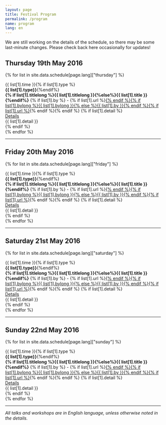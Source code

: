 ```yaml
---
layout: page
title: Festival Program
permalink: /program
name: program
lang: en
---
```


We are still working on the details of the schedule, so there may be some last-minute changes. Please check back here occasionally for updates!

## Thursday 19th May 2016

{% for list in site.data.schedule[page.lang]["thursday"] %}
<div class="row talk-list{% if list[1].type %} special{%endif%}">
  <div class="third">
  	{{ list[1].time }}{% if list[1].type %}<br><b>
  	{{ list[1].type}}</b>{%endif%}
  </div>
  <div class="two-third">
  	<b>{% if list[1].titlelong %}{{ list[1].titlelong }}{%else%}{{ list[1].title }}{%endif%}</b> {% if list[1].by %} - {% if list[1].url %}<a target='_blank' href="{{ list[1].url }}">{% endif %}{% if list[1].bylong %}{{ list[1].bylong }}{% else %}{{ list[1].by }}{% endif %}{% if list[1].url %}</a>{% endif %}{% endif %}
  	{% if list[1].detail %}<br><a class="expander" href="#">Details</a>
		<div class="content-exp">
		    {{ list[1].detail }}
		</div>{% endif %}
  </div>
</div>
{% endfor %}

----

## Friday 20th May 2016

{% for list in site.data.schedule[page.lang]["friday"] %}
<div class="row talk-list{% if list[1].type %} special{%endif%}">
  <div class="third">
  	{{ list[1].time }}{% if list[1].type %}<br><b>
  	{{ list[1].type}}</b>{%endif%}
  </div>
  <div class="two-third">
  	<b>{% if list[1].titlelong %}{{ list[1].titlelong }}{%else%}{{ list[1].title }}{%endif%}</b> {% if list[1].by %} - {% if list[1].url %}<a target='_blank' href="{{ list[1].url }}">{% endif %}{% if list[1].bylong %}{{ list[1].bylong }}{% else %}{{ list[1].by }}{% endif %}{% if list[1].url %}</a>{% endif %}{% endif %}
  	{% if list[1].detail %}<br><a class="expander" href="#">Details</a>
		<div class="content-exp">
		    {{ list[1].detail }}
		</div>{% endif %}
  </div>
</div>
{% endfor %}

----

## Saturday 21st May 2016

{% for list in site.data.schedule[page.lang]["saturday"] %}
<div class="row talk-list{% if list[1].type %} special{%endif%}">
  <div class="third">
  	{{ list[1].time }}{% if list[1].type %}<br><b>
  	{{ list[1].type}}</b>{%endif%}
  </div>
  <div class="two-third">
  	<b>{% if list[1].titlelong %}{{ list[1].titlelong }}{%else%}{{ list[1].title }}{%endif%}</b> {% if list[1].by %} - {% if list[1].url %}<a target='_blank' href="{{ list[1].url }}">{% endif %}{% if list[1].bylong %}{{ list[1].bylong }}{% else %}{{ list[1].by }}{% endif %}{% if list[1].url %}</a>{% endif %}{% endif %}
  	{% if list[1].detail %}<br><a class="expander" href="#">Details</a>
		<div class="content-exp">
		    {{ list[1].detail }}
		</div>{% endif %}
  </div>
</div>
{% endfor %}

----

## Sunday 22nd May 2016

{% for list in site.data.schedule[page.lang]["sunday"] %}
<div class="row talk-list{% if list[1].type %} special{%endif%}">
  <div class="third">
  	{{ list[1].time }}{% if list[1].type %}<br><b>
  	{{ list[1].type}}</b>{%endif%}
  </div>
  <div class="two-third">
  	<b>{% if list[1].titlelong %}{{ list[1].titlelong }}{%else%}{{ list[1].title }}{%endif%}</b> {% if list[1].by %} - {% if list[1].url %}<a target='_blank' href="{{ list[1].url }}">{% endif %}{% if list[1].bylong %}{{ list[1].bylong }}{% else %}{{ list[1].by }}{% endif %}{% if list[1].url %}</a>{% endif %}{% endif %}
  	{% if list[1].detail %}<br><a class="expander" href="#">Details</a>
		<div class="content-exp">
		    {{ list[1].detail }}
		</div>{% endif %}
  </div>
</div>
{% endfor %}

----

*All talks and workshops are in English language, unless otherwise noted in the details.*


<script src="{{ site.baseurl }}/assets/elements/js/readmore.min.js"></script>
<script>
$('.expander').simpleexpand();
  </script>